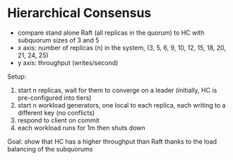 # Hierarchical Consensus

- compare stand alone Raft (all replicas in the quorum) to HC with subquorum sizes of 3 and 5
- x axis: number of replicas (n) in the system, (3, 5, 6, 9, 10, 12, 15, 18, 20, 21, 24, 25)
- y axis: throughput (writes/second)

Setup:

1. start n replicas, wait for them to converge on a leader (initially, HC is pre-configured into tiers)
2. start n workload generators, one local to each replica, each writing to a different key (no conflicts)
3. respond to client on commit
4. each workload runs for 1m then shuts down


Goal: show that HC has a higher throughput than Raft thanks to the load balancing of the subquorums
